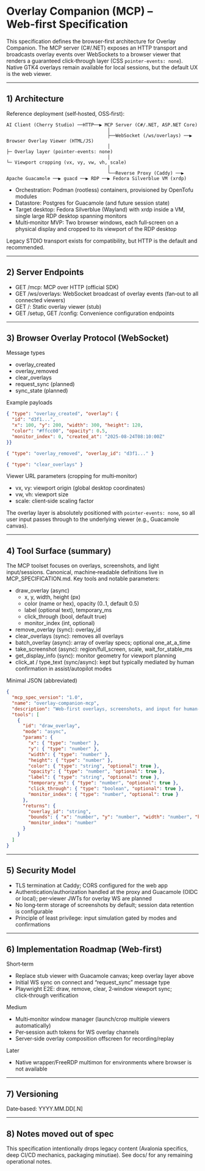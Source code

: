 # Overlay Companion (MCP) – Web‑first Specification

This specification defines the browser‑first architecture for Overlay Companion. The MCP server (C#/.NET) exposes an HTTP transport and broadcasts overlay events over WebSockets to a browser viewer that renders a guaranteed click‑through layer (CSS `pointer-events: none`). Native GTK4 overlays remain available for local sessions, but the default UX is the web viewer.

---

## 1) Architecture

Reference deployment (self‑hosted, OSS‑first):

```
AI Client (Cherry Studio) ──HTTP──▶ MCP Server (C#/.NET, ASP.NET Core)
                                     │
                                     ├──WebSocket (/ws/overlays) ──▶ Browser Overlay Viewer (HTML/JS)
                                     │                                  ├─ Overlay layer (pointer-events: none)
                                     │                                  └─ Viewport cropping (vx, vy, vw, vh, scale)
                                     │
                                     └──Reverse Proxy (Caddy) ──▶ Apache Guacamole ──▶ guacd ──▶ RDP ──▶ Fedora Silverblue VM (xrdp)
```

- Orchestration: Podman (rootless) containers, provisioned by OpenTofu modules
- Datastore: Postgres for Guacamole (and future session state)
- Target desktop: Fedora Silverblue (Wayland) with xrdp inside a VM, single large RDP desktop spanning monitors
- Multi‑monitor MVP: Two browser windows, each full‑screen on a physical display and cropped to its viewport of the RDP desktop

Legacy STDIO transport exists for compatibility, but HTTP is the default and recommended.

---

## 2) Server Endpoints

- GET /mcp: MCP over HTTP (official SDK)
- GET /ws/overlays: WebSocket broadcast of overlay events (fan‑out to all connected viewers)
- GET /: Static overlay viewer (stub)
- GET /setup, GET /config: Convenience configuration endpoints

---

## 3) Browser Overlay Protocol (WebSocket)

Message types
- overlay_created
- overlay_removed
- clear_overlays
- request_sync (planned)
- sync_state (planned)

Example payloads
```json
{ "type": "overlay_created", "overlay": {
  "id": "d3f1...",
  "x": 100, "y": 200, "width": 300, "height": 120,
  "color": "#ffcc00", "opacity": 0.5,
  "monitor_index": 0, "created_at": "2025-08-24T08:10:00Z"
}}
```
```json
{ "type": "overlay_removed", "overlay_id": "d3f1..." }
```
```json
{ "type": "clear_overlays" }
```

Viewer URL parameters (cropping for multi‑monitor)
- vx, vy: viewport origin (global desktop coordinates)
- vw, vh: viewport size
- scale: client‑side scaling factor

The overlay layer is absolutely positioned with `pointer-events: none`, so all user input passes through to the underlying viewer (e.g., Guacamole canvas).

---

## 4) Tool Surface (summary)

The MCP toolset focuses on overlays, screenshots, and light input/sessions. Canonical, machine‑readable definitions live in MCP_SPECIFICATION.md. Key tools and notable parameters:

- draw_overlay (async)
  - x, y, width, height (px)
  - color (name or hex), opacity (0..1, default 0.5)
  - label (optional text), temporary_ms
  - click_through (bool, default true)
  - monitor_index (int, optional)
- remove_overlay (sync): overlay_id
- clear_overlays (sync): removes all overlays
- batch_overlay (async): array of overlay specs; optional one_at_a_time
- take_screenshot (async): region/full_screen, scale, wait_for_stable_ms
- get_display_info (sync): monitor geometry for viewport planning
- click_at / type_text (sync/async): kept but typically mediated by human confirmation in assist/autopilot modes

Minimal JSON (abbreviated)
```json
{
  "mcp_spec_version": "1.0",
  "name": "overlay-companion-mcp",
  "description": "Web‑first overlays, screenshots, and input for human‑in‑the‑loop UI automation.",
  "tools": [
    {
      "id": "draw_overlay",
      "mode": "async",
      "params": {
        "x": { "type": "number" },
        "y": { "type": "number" },
        "width": { "type": "number" },
        "height": { "type": "number" },
        "color": { "type": "string", "optional": true },
        "opacity": { "type": "number", "optional": true },
        "label": { "type": "string", "optional": true },
        "temporary_ms": { "type": "number", "optional": true },
        "click_through": { "type": "boolean", "optional": true },
        "monitor_index": { "type": "number", "optional": true }
      },
      "returns": {
        "overlay_id": "string",
        "bounds": { "x": "number", "y": "number", "width": "number", "height": "number" },
        "monitor_index": "number"
      }
    }
  ]
}
```

---

## 5) Security Model

- TLS termination at Caddy; CORS configured for the web app
- Authentication/authorization handled at the proxy and Guacamole (OIDC or local); per‑viewer JWTs for overlay WS are planned
- No long‑term storage of screenshots by default; session data retention is configurable
- Principle of least privilege: input simulation gated by modes and confirmations

---

## 6) Implementation Roadmap (Web‑first)

Short‑term
- Replace stub viewer with Guacamole canvas; keep overlay layer above
- Initial WS sync on connect and “request_sync” message type
- Playwright E2E: draw, remove, clear, 2‑window viewport sync; click‑through verification

Medium
- Multi‑monitor window manager (launch/crop multiple viewers automatically)
- Per‑session auth tokens for WS overlay channels
- Server‑side overlay composition offscreen for recording/replay

Later
- Native wrapper/FreeRDP multimon for environments where browser is not available

---

## 7) Versioning

Date‑based: YYYY.MM.DD[.N]

---

## 8) Notes moved out of spec

This specification intentionally drops legacy content (Avalonia specifics, deep CI/CD mechanics, packaging minutiae). See docs/ for any remaining operational notes.
